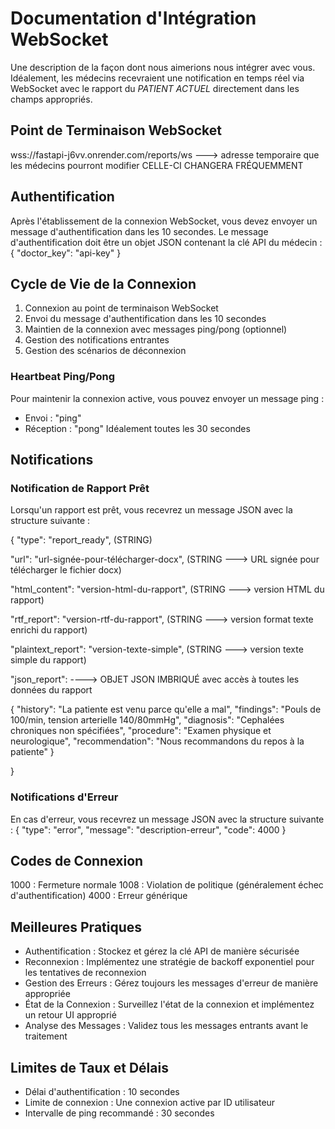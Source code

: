 # Documentation d'Intégration WebSocket
Une description de la façon dont nous aimerions nous intégrer avec vous.
Idéalement, les médecins recevraient une notification en temps réel via WebSocket avec le rapport du *PATIENT ACTUEL* directement dans les champs appropriés.

## Point de Terminaison WebSocket
wss://fastapi-j6vv.onrender.com/reports/ws  ---> adresse temporaire que les médecins pourront modifier
CELLE-CI CHANGERA FRÉQUEMMENT

## Authentification
Après l'établissement de la connexion WebSocket, vous devez envoyer un message d'authentification dans les 10 secondes.
Le message d'authentification doit être un objet JSON contenant la clé API du médecin :
{
"doctor_key": "api-key"
}

## Cycle de Vie de la Connexion
1. Connexion au point de terminaison WebSocket
2. Envoi du message d'authentification dans les 10 secondes
3. Maintien de la connexion avec messages ping/pong (optionnel)
4. Gestion des notifications entrantes
5. Gestion des scénarios de déconnexion

### Heartbeat Ping/Pong
Pour maintenir la connexion active, vous pouvez envoyer un message ping :
- Envoi : "ping"
- Réception : "pong"
Idéalement toutes les 30 secondes

## Notifications
### Notification de Rapport Prêt
Lorsqu'un rapport est prêt, vous recevrez un message JSON avec la structure suivante :



{
"type": "report_ready", (STRING)

"url": "url-signée-pour-télécharger-docx", (STRING ---> URL signée pour télécharger le fichier docx)

"html_content": "version-html-du-rapport", (STRING ---> version HTML du rapport)

"rtf_report": "version-rtf-du-rapport", (STRING ---> version format texte enrichi du rapport)

"plaintext_report": "version-texte-simple", (STRING ---> version texte simple du rapport)

"json_report": ----> OBJET JSON IMBRIQUÉ avec accès à toutes les données du rapport

{
"history": "La patiente est venu parce qu'elle a mal",
"findings": "Pouls de 100/min, tension arterielle 140/80mmHg",
"diagnosis": "Cephalées chroniques non spécifiées",
"procedure": "Examen physique et neurologique",
"recommendation": "Nous recommandons du repos à la patiente"
}

}


### Notifications d'Erreur
En cas d'erreur, vous recevrez un message JSON avec la structure suivante :
{
"type": "error",
"message": "description-erreur",
"code": 4000
}

## Codes de Connexion
1000 : Fermeture normale
1008 : Violation de politique (généralement échec d'authentification)
4000 : Erreur générique

## Meilleures Pratiques
- Authentification : Stockez et gérez la clé API de manière sécurisée
- Reconnexion : Implémentez une stratégie de backoff exponentiel pour les tentatives de reconnexion
- Gestion des Erreurs : Gérez toujours les messages d'erreur de manière appropriée
- État de la Connexion : Surveillez l'état de la connexion et implémentez un retour UI approprié
- Analyse des Messages : Validez tous les messages entrants avant le traitement

## Limites de Taux et Délais
- Délai d'authentification : 10 secondes
- Limite de connexion : Une connexion active par ID utilisateur
- Intervalle de ping recommandé : 30 secondes

